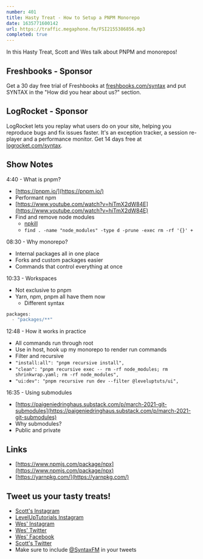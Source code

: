 ```yaml
---
number: 401
title: Hasty Treat - How to Setup a PNPM Monorepo
date: 1635771600142
url: https://traffic.megaphone.fm/FSI2155386856.mp3
completed: true
---
```


In this Hasty Treat, Scott and Wes talk about PNPM and monorepos!

## Freshbooks - Sponsor
Get a 30 day free trial of Freshbooks at [freshbooks.com/syntax](https://freshbooks.com/syntax) and put SYNTAX in the "How did you hear about us?" section.

## LogRocket - Sponsor
LogRocket lets you replay what users do on your site, helping you reproduce bugs and fix issues faster. It's an exception tracker, a session re-player and a performance monitor. Get 14 days free at [logrocket.com/syntax](https://logrocket.com/syntax).

## Show Notes

4:40 - What is pnpm?
* [https://pnpm.io/](https://pnpm.io/)
* Performant npm
* [https://www.youtube.com/watch?v=hiTmX2dW84E](https://www.youtube.com/watch?v=hiTmX2dW84E)
* Find and remove node modules
  *  [npkill](https://www.npmjs.com/package/npkill)
  * `find . -name "node_modules" -type d -prune -exec rm -rf '{}' +`

08:30 - Why monorepo?
* Internal packages all in one place
* Forks and custom packages easier
* Commands that control everything at once

10:33 - Workspaces
* Not exclusive to pnpm
* Yarn, npm, pnpm all have them now
  * Different syntax
```jsx
packages:
  - "packages/**"
```

12:48 - How it works in practice
* All commands run through root
* Use in host, hook up my monorepo to render run commands
* Filter and recursive
* `"install:all": "pnpm recursive install",`
* `"clean": "pnpm recursive exec -- rm -rf node_modules; rm shrinkwrap.yaml; rm -rf node_modules",`
* `"ui:dev": "pnpm recursive run dev --filter @leveluptuts/ui",`

16:35 - Using submodules
* [https://paigeniedringhaus.substack.com/p/march-2021-git-submodules](https://paigeniedringhaus.substack.com/p/march-2021-git-submodules)
* Why submodules?
* Public and private

## Links
* [https://www.npmjs.com/package/npx](https://www.npmjs.com/package/npx)
* [https://yarnpkg.com/](https://yarnpkg.com/)

## Tweet us your tasty treats!
* [Scott's Instagram](https://www.instagram.com/stolinski/)
* [LevelUpTutorials Instagram](https://www.instagram.com/LevelUpTutorials/)
* [Wes' Instagram](https://www.instagram.com/wesbos/)
* [Wes' Twitter](https://twitter.com/wesbos)
* [Wes' Facebook](https://www.facebook.com/wesbos.developer)
* [Scott's Twitter](https://twitter.com/stolinski)
* Make sure to include [@SyntaxFM](https://twitter.com/SyntaxFM) in your tweets
